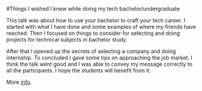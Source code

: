 #Things I wished I knew while doing my tech bachelor/undergraduate

This talk was about how to use your bachelor to craft your tech career. I started with what I have done
and some examples of where my friends have reached. Then I focused on things to consider for selecting and
doing projects for technical subjects in bachelor study.

After that I opened up the secrets of selecting a
company and doing internship. To concluded I gave some tips on approaching the job market. I think the talk
went good and I was able to convey my message correctly to all the participants. I hope the students will
benefit from it.

More [info](http://bit.ly/1ou30gM).